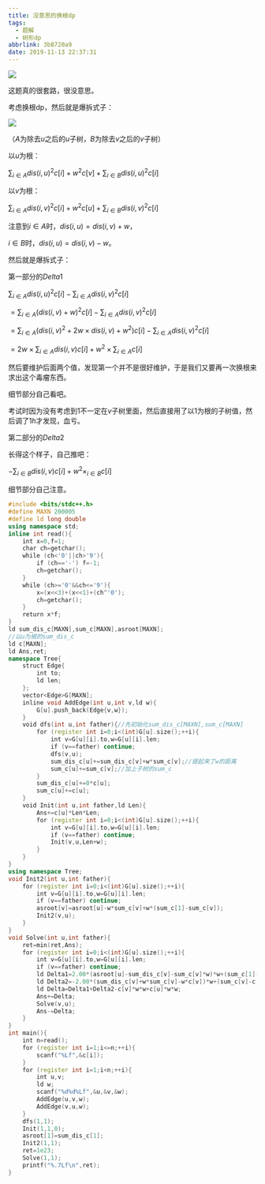 ```yaml
---
title: 没意思的换根dp
tags:
  - 题解
  - 树形dp
abbrlink: 3b8720a9
date: 2019-11-13 22:37:31
---
```


![](https://ae01.alicdn.com/kf/Ha0352971b2014aa5abb437aedb49c245K.png)

这题真的很套路，很没意思。

考虑换根dp，然后就是爆拆式子：

![](https://ae01.alicdn.com/kf/H6e79afe259234b9193a76b9fe78f00453.png)

（$A$为除去$u$之后的$u$子树，$B$为除去$v$之后的$v$子树）

以$u$为根：

$\sum _{i \in A} dis(i,u)^2 c[i]+w^2c[v]+\sum _{i\in B}dis(i,u)^2c[i]$

以$v$为根：

$\sum_{i\in A}dis(i,v)^2c[i]+w^2c[u]+\sum _{i\in B}dis(i,v)^2c[i]$

注意到$i\in A$时，$dis(i,u)=dis(i,v)+w$，

$i\in B$时，$dis(i,u)=dis(i,v)-w$。

然后就是爆拆式子：

第一部分的$Delta1$

$\sum _{i \in A} dis(i,u)^2 c[i]-\sum_{i\in A}dis(i,v)^2c[i]$

$=\sum _{i \in A} (dis(i,v)+w)^2 c[i]-\sum_{i\in A}dis(i,v)^2c[i]$

$=\sum _{i \in A} (dis(i,v)^2+2w \times dis(i,v)+w^2)c[i]-\sum_{i\in A}dis(i,v)^2c[i]$

$=2w \times \sum_{i\in A} dis(i,v) c[i]+w^2 \times \sum _{i\in A} c[i]$

然后要维护后面两个值，发现第一个并不是很好维护，于是我们又要再一次换根来求出这个毒瘤东西。

细节部分自己看吧。

考试时因为没有考虑到$1$不一定在$v$子树里面，然后直接用了以$1$为根的子树值，然后调了$1h$才发现，血亏。

第二部分的$Delta2$

长得这个样子，自己推吧：

$-\sum _{i\in B}dis(i,v)c[i]+w^2 \times _{i\in B} c[i]$

细节部分自己注意。

```cpp
#include <bits/stdc++.h>
#define MAXN 200005
#define ld long double
using namespace std;
inline int read(){
    int x=0,f=1;
    char ch=getchar();
    while (ch<'0'||ch>'9'){
        if (ch=='-') f=-1;
        ch=getchar();
    }
    while (ch>='0'&&ch<='9'){
        x=(x<<3)+(x<<1)+(ch^'0');
        ch=getchar();
    }
    return x*f;
}
ld sum_dis_c[MAXN],sum_c[MAXN],asroot[MAXN];
//以u为根的sum_dis_c
ld c[MAXN];
ld Ans,ret;
namespace Tree{
    struct Edge{
        int to;
        ld len;
    };
    vector<Edge>G[MAXN];
    inline void AddEdge(int u,int v,ld w){
        G[u].push_back(Edge{v,w});
    }
    void dfs(int u,int father){//先初始化sum_dis_c[MAXN],sum_c[MAXN]
        for (register int i=0;i<(int)G[u].size();++i){
            int v=G[u][i].to,w=G[u][i].len;
            if (v==father) continue;
            dfs(v,u);
            sum_dis_c[u]+=sum_dis_c[v]+w*sum_c[v];//提起来了w的距离
            sum_c[u]+=sum_c[v];//加上子树的sum_c
        }
        sum_dis_c[u]+=0*c[u];
        sum_c[u]+=c[u];
    }
    void Init(int u,int father,ld Len){
        Ans+=c[u]*Len*Len;
        for (register int i=0;i<(int)G[u].size();++i){
            int v=G[u][i].to,w=G[u][i].len;
            if (v==father) continue;
            Init(v,u,Len+w);
        }
    }
}
using namespace Tree;
void Init2(int u,int father){
    for (register int i=0;i<(int)G[u].size();++i){
        int v=G[u][i].to,w=G[u][i].len;
        if (v==father) continue;
        asroot[v]=asroot[u]-w*sum_c[v]+w*(sum_c[1]-sum_c[v]);
        Init2(v,u);
    }
}
void Solve(int u,int father){
    ret=min(ret,Ans);
    for (register int i=0;i<(int)G[u].size();++i){
        int v=G[u][i].to,w=G[u][i].len;
        if (v==father) continue;
        ld Delta1=2.00*(asroot[u]-sum_dis_c[v]-sum_c[v]*w)*w+(sum_c[1]-sum_c[v]-c[u])*w*w;
        ld Delta2=-2.00*(sum_dis_c[v]+w*sum_c[v]-w*c[v])*w+(sum_c[v]-c[v])*w*w;
        ld Delta=Delta1+Delta2-c[v]*w*w+c[u]*w*w;
        Ans+=Delta;
        Solve(v,u);
        Ans-=Delta;
    }
}
int main(){
    int n=read();
    for (register int i=1;i<=n;++i){
        scanf("%Lf",&c[i]);
    }
    for (register int i=1;i<n;++i){
        int u,v;
        ld w;
        scanf("%d%d%Lf",&u,&v,&w);
        AddEdge(u,v,w);
        AddEdge(v,u,w);
    }
    dfs(1,1);
    Init(1,1,0);
    asroot[1]=sum_dis_c[1];
    Init2(1,1);
    ret=1e23;
    Solve(1,1);
    printf("%.7Lf\n",ret);
}
```

